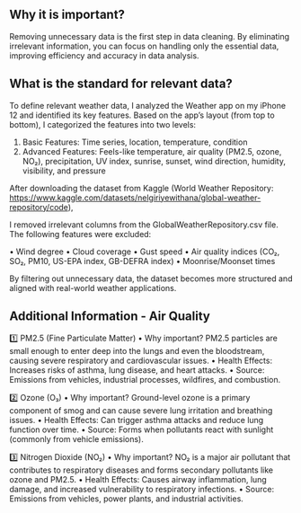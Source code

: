 ## Why it is important?
Removing unnecessary data is the first step in data cleaning. By eliminating irrelevant information, you can focus on handling only the essential data, improving efficiency and accuracy in data analysis.

## What is the standard for relevant data?

To define relevant weather data, I analyzed the Weather app on my iPhone 12 and identified its key features. Based on the app’s layout (from top to bottom), I categorized the features into two levels:

1. Basic Features: Time series, location, temperature, condition
2. Advanced Features: Feels-like temperature, air quality (PM2.5, ozone, NO₂), precipitation, UV index, sunrise, sunset, wind direction, humidity, visibility, and pressure

After downloading the dataset from Kaggle (World Weather Repository: https://www.kaggle.com/datasets/nelgiriyewithana/global-weather-repository/code), 

I removed irrelevant columns from the GlobalWeatherRepository.csv file. The following features were excluded:

•	Wind degree
•	Cloud coverage
•	Gust speed
•	Air quality indices (CO₂, SO₂, PM10, US-EPA index, GB-DEFRA index)
•	Moonrise/Moonset times

By filtering out unnecessary data, the dataset becomes more structured and aligned with real-world weather applications.


## Additional Information - Air Quality
1️⃣ PM2.5 (Fine Particulate Matter)
•	Why important? PM2.5 particles are small enough to enter deep into the lungs and even the bloodstream, causing severe respiratory and cardiovascular issues.
•	Health Effects: Increases risks of asthma, lung disease, and heart attacks.
•	Source: Emissions from vehicles, industrial processes, wildfires, and combustion.

2️⃣ Ozone (O₃)
•	Why important? Ground-level ozone is a primary component of smog and can cause severe lung irritation and breathing issues.
•	Health Effects: Can trigger asthma attacks and reduce lung function over time.
•	Source: Forms when pollutants react with sunlight (commonly from vehicle emissions).

3️⃣ Nitrogen Dioxide (NO₂)
•	Why important? NO₂ is a major air pollutant that contributes to respiratory diseases and forms secondary pollutants like ozone and PM2.5.
•	Health Effects: Causes airway inflammation, lung damage, and increased vulnerability to respiratory infections.
•	Source: Emissions from vehicles, power plants, and industrial activities.
